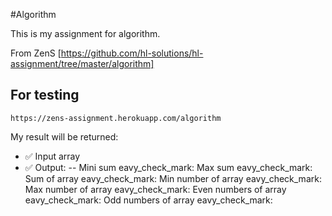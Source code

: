 #Algorithm

This is my assignment for algorithm.

From ZenS [https://github.com/hl-solutions/hl-assignment/tree/master/algorithm]

## For testing

`https://zens-assignment.herokuapp.com/algorithm`

My result will be returned:
- :white_check_mark: Input array
- :white_check_mark: Output:
-- Mini sum eavy_check_mark:
Max sum eavy_check_mark:
Sum of array eavy_check_mark:
Min number of array eavy_check_mark:
Max number of array eavy_check_mark:
Even numbers of array eavy_check_mark:
Odd numbers of array eavy_check_mark:
